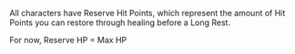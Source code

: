All characters have Reserve Hit Points, which represent the amount of Hit Points you can restore through healing before a Long Rest.

For now, Reserve HP = Max HP